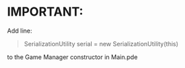 # IMPORTANT:

Add line: 

>SerializationUtility serial = new SerializationUtility(this)

to the Game Manager constructor in Main.pde
